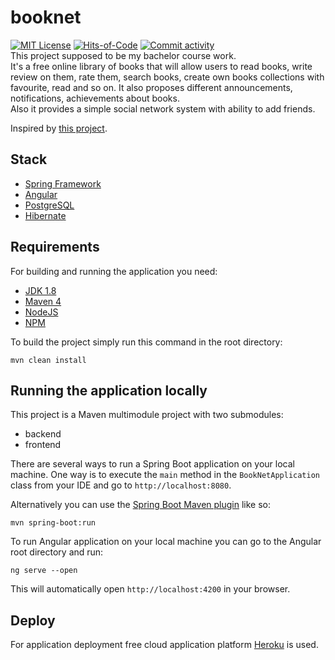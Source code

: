 # booknet
[![MIT License](https://img.shields.io/pypi/l/aiogram.svg?style=flat-square)](https://opensource.org/licenses/MIT)
[![Hits-of-Code](https://hitsofcode.com/github/smithros/booknet)](https://hitsofcode.com/view/github/smithros/booknet)
[![Commit activity](https://img.shields.io/github/commit-activity/y/smithros/booknet)](https://github.com/smithros/booknet/graphs/commit-activity)
<br>
This project supposed to be my bachelor course work. <br>
It's a free online library of books that will allow users to read books, write review on them, rate them, search books, create own books collections with favourite, read and so on.
It also proposes different announcements, notifications, achievements about books.<br>
Also it provides a simple social network system with ability to add friends.

Inspired by [this project](https://github.com/smithros/nc-training-center).
## Stack

- [Spring Framework](https://spring.io/)
- [Angular](https://angular.io/)
- [PostgreSQL](https://www.postgresql.org/)
- [Hibernate](https://hibernate.org/)

## Requirements

For building and running the application you need:

- [JDK 1.8](http://www.oracle.com/technetwork/java/javase/downloads/jdk8-downloads-2133151.html)
- [Maven 4](https://maven.apache.org)
- [NodeJS](https://nodejs.org)
- [NPM](https://www.npmjs.com/)

To build the project simply run this command in the root directory: 
```shell
mvn clean install 
```
## Running the application locally

This project is a Maven multimodule project with two submodules: 
 - backend
 - frontend

There are several ways to run a Spring Boot application on your local machine. 
One way is to execute the `main` method in the `BookNetApplication` class from your IDE 
and go to `http://localhost:8080`. 

Alternatively you can use the 
[Spring Boot Maven plugin](https://docs.spring.io/spring-boot/docs/current/reference/html/build-tool-plugins-maven-plugin.html) like so:

```shell
mvn spring-boot:run
```

To run Angular application on your local machine 
you can go to the Angular root directory and run:

```shell
ng serve --open
```
This will automatically open `http://localhost:4200` in your browser.

## Deploy

For application deployment free cloud application platform [Heroku](https://dashboard.heroku.com) is used.
